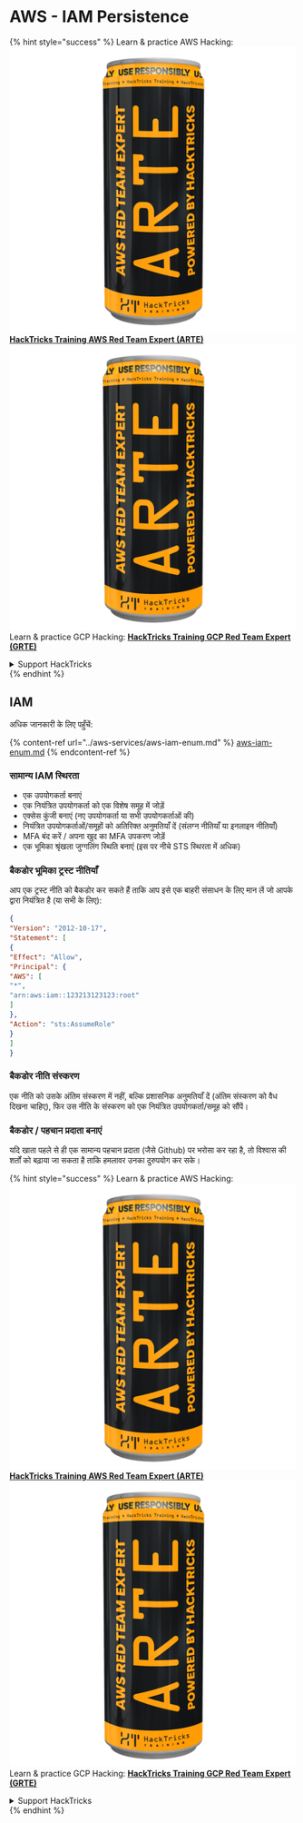 # AWS - IAM Persistence

{% hint style="success" %}
Learn & practice AWS Hacking:<img src="../../../.gitbook/assets/image (1) (1) (1).png" alt="" data-size="line">[**HackTricks Training AWS Red Team Expert (ARTE)**](https://training.hacktricks.xyz/courses/arte)<img src="../../../.gitbook/assets/image (1) (1) (1).png" alt="" data-size="line">\
Learn & practice GCP Hacking: <img src="../../../.gitbook/assets/image (2).png" alt="" data-size="line">[**HackTricks Training GCP Red Team Expert (GRTE)**<img src="../../../.gitbook/assets/image (2).png" alt="" data-size="line">](https://training.hacktricks.xyz/courses/grte)

<details>

<summary>Support HackTricks</summary>

* Check the [**subscription plans**](https://github.com/sponsors/carlospolop)!
* **Join the** 💬 [**Discord group**](https://discord.gg/hRep4RUj7f) or the [**telegram group**](https://t.me/peass) or **follow** us on **Twitter** 🐦 [**@hacktricks\_live**](https://twitter.com/hacktricks_live)**.**
* **Share hacking tricks by submitting PRs to the** [**HackTricks**](https://github.com/carlospolop/hacktricks) and [**HackTricks Cloud**](https://github.com/carlospolop/hacktricks-cloud) github repos.

</details>
{% endhint %}

## IAM

अधिक जानकारी के लिए पहुँचें:

{% content-ref url="../aws-services/aws-iam-enum.md" %}
[aws-iam-enum.md](../aws-services/aws-iam-enum.md)
{% endcontent-ref %}

### सामान्य IAM स्थिरता

* एक उपयोगकर्ता बनाएं
* एक नियंत्रित उपयोगकर्ता को एक विशेष समूह में जोड़ें
* एक्सेस कुंजी बनाएं (नए उपयोगकर्ता या सभी उपयोगकर्ताओं की)
* नियंत्रित उपयोगकर्ताओं/समूहों को अतिरिक्त अनुमतियाँ दें (संलग्न नीतियाँ या इनलाइन नीतियाँ)
* MFA बंद करें / अपना खुद का MFA उपकरण जोड़ें
* एक भूमिका श्रृंखला जुग्गलिंग स्थिति बनाएं (इस पर नीचे STS स्थिरता में अधिक)

### बैकडोर भूमिका ट्रस्ट नीतियाँ

आप एक ट्रस्ट नीति को बैकडोर कर सकते हैं ताकि आप इसे एक बाहरी संसाधन के लिए मान लें जो आपके द्वारा नियंत्रित है (या सभी के लिए):
```json
{
"Version": "2012-10-17",
"Statement": [
{
"Effect": "Allow",
"Principal": {
"AWS": [
"*",
"arn:aws:iam::123213123123:root"
]
},
"Action": "sts:AssumeRole"
}
]
}
```
### बैकडोर नीति संस्करण

एक नीति को उसके अंतिम संस्करण में नहीं, बल्कि प्रशासनिक अनुमतियाँ दें (अंतिम संस्करण को वैध दिखना चाहिए), फिर उस नीति के संस्करण को एक नियंत्रित उपयोगकर्ता/समूह को सौंपें।

### बैकडोर / पहचान प्रदाता बनाएं

यदि खाता पहले से ही एक सामान्य पहचान प्रदाता (जैसे Github) पर भरोसा कर रहा है, तो विश्वास की शर्तों को बढ़ाया जा सकता है ताकि हमलावर उनका दुरुपयोग कर सके।

{% hint style="success" %}
Learn & practice AWS Hacking:<img src="../../../.gitbook/assets/image (1) (1) (1).png" alt="" data-size="line">[**HackTricks Training AWS Red Team Expert (ARTE)**](https://training.hacktricks.xyz/courses/arte)<img src="../../../.gitbook/assets/image (1) (1) (1).png" alt="" data-size="line">\
Learn & practice GCP Hacking: <img src="../../../.gitbook/assets/image (2).png" alt="" data-size="line">[**HackTricks Training GCP Red Team Expert (GRTE)**<img src="../../../.gitbook/assets/image (2).png" alt="" data-size="line">](https://training.hacktricks.xyz/courses/grte)

<details>

<summary>Support HackTricks</summary>

* Check the [**subscription plans**](https://github.com/sponsors/carlospolop)!
* **Join the** 💬 [**Discord group**](https://discord.gg/hRep4RUj7f) or the [**telegram group**](https://t.me/peass) or **follow** us on **Twitter** 🐦 [**@hacktricks\_live**](https://twitter.com/hacktricks_live)**.**
* **Share hacking tricks by submitting PRs to the** [**HackTricks**](https://github.com/carlospolop/hacktricks) and [**HackTricks Cloud**](https://github.com/carlospolop/hacktricks-cloud) github repos.

</details>
{% endhint %}

